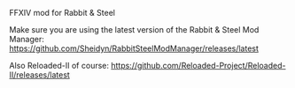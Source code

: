 FFXIV mod for Rabbit & Steel

Make sure you are using the latest version of the Rabbit & Steel Mod Manager:
https://github.com/Sheidyn/RabbitSteelModManager/releases/latest

Also Reloaded-II of course:
https://github.com/Reloaded-Project/Reloaded-II/releases/latest

